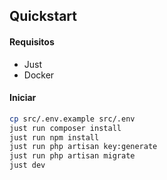 ## Quickstart

#### Requisitos

- Just
- Docker

#### Iniciar
```bash
cp src/.env.example src/.env
just run composer install
just run npm install
just run php artisan key:generate
just run php artisan migrate
just dev
```